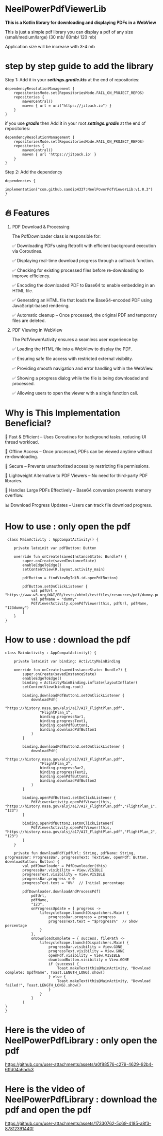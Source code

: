 # NeelPowerPdfViewerLib

**This is a Kotlin library for downloading and displaying PDFs in a WebView**

This is just a simple pdf library you can display a pdf of any size (small/medium/large) (30 mb/ 80mb/ 120 mb)

Application size will be increase with 3-4 mb

# step by step guide to add the library

Step 1: Add it in your ***settings.gradle.kts*** at the end of repositories:

	dependencyResolutionManagement {
		repositoriesMode.set(RepositoriesMode.FAIL_ON_PROJECT_REPOS)
		repositories {
			mavenCentral()
			maven { url = uri("https://jitpack.io") }
		}
	}

 if you use ***gradle*** then Add it in your root ***settings.gradle*** at the end of repositories:

	dependencyResolutionManagement {
		repositoriesMode.set(RepositoriesMode.FAIL_ON_PROJECT_REPOS)
		repositories {
			mavenCentral()
			maven { url 'https://jitpack.io' }
		}
	}

 
Step 2:  Add the dependency

	dependencies {
	        implementation("com.github.sandip4337:NeelPowerPdfViewerLib:v1.0.3")
	}

 # 🔥 Features

1. PDF Download & Processing
   
	The PdfDownloader class is responsible for:
	
	✅ Downloading PDFs using Retrofit with efficient background execution via Coroutines.
	
	✅ Displaying real-time download progress through a callback function.
	
	✅ Checking for existing processed files before re-downloading to improve efficiency.
	
	✅ Encoding the downloaded PDF to Base64 to enable embedding in an HTML file.
	
	✅ Generating an HTML file that loads the Base64-encoded PDF using JavaScript-based rendering.
	
	✅ Automatic cleanup – Once processed, the original PDF and temporary files are deleted.

2. PDF Viewing in WebView
   
	The PdfViewerActivity ensures a seamless user experience by:
	
	✅ Loading the HTML file into a WebView to display the PDF.
	
	✅ Ensuring safe file access with restricted external visibility.
	
	✅ Providing smooth navigation and error handling within the WebView.
	
	✅ Showing a progress dialog while the file is being downloaded and processed.
	
	✅ Allowing users to open the viewer with a single function call.

#  Why is This Implementation Beneficial?

🚀 Fast & Efficient – Uses Coroutines for background tasks, reducing UI thread workload.

🔄 Offline Access – Once processed, PDFs can be viewed anytime without re-downloading.

🔐 Secure – Prevents unauthorized access by restricting file permissions.

📜 Lightweight Alternative to PDF Viewers – No need for third-party PDF libraries.

📡 Handles Large PDFs Effectively – Base64 conversion prevents memory overflow.

📊 Download Progress Updates – Users can track file download progress.

 # How to use : only open the pdf 

	 class MainActivity : AppCompatActivity() {
	
	    private lateinit var pdfButton: Button
	
	    override fun onCreate(savedInstanceState: Bundle?) {
	        super.onCreate(savedInstanceState)
	        enableEdgeToEdge()
	        setContentView(R.layout.activity_main)
	
	        pdfButton = findViewById(R.id.openPdfButton)
	
	        pdfButton.setOnClickListener {
	            val pdfUrl = "https://www.w3.org/WAI/ER/tests/xhtml/testfiles/resources/pdf/dummy.pdf"
	            val pdfName = "dummy"
	            PdfViewerActivity.openPdfViewer(this, pdfUrl, pdfName, "123dummy")
	        }
	    }
	}

  # How to use : download the pdf 

	class MainActivity : AppCompatActivity() {

	    private lateinit var binding: ActivityMainBinding
	
	    override fun onCreate(savedInstanceState: Bundle?) {
	        super.onCreate(savedInstanceState)
	        enableEdgeToEdge()
	        binding = ActivityMainBinding.inflate(layoutInflater)
	        setContentView(binding.root)
	
	        binding.downloadPdfButton1.setOnClickListener {
	            downloadPdf(
	                "https://history.nasa.gov/alsj/a17/A17_FlightPlan.pdf",
	                "FlightPlan_1",
	                binding.progressBar1,
	                binding.progressText1,
	                binding.openPdfButton1,
	                binding.downloadPdfButton1
	            )
	        }
	
	        binding.downloadPdfButton2.setOnClickListener {
	            downloadPdf(
	                "https://history.nasa.gov/alsj/a17/A17_FlightPlan.pdf",
	                "FlightPlan_2",
	                binding.progressBar2,
	                binding.progressText2,
	                binding.openPdfButton2,
	                binding.downloadPdfButton2
	            )
	        }
	
	        binding.openPdfButton1.setOnClickListener {
	            PdfViewerActivity.openPdfViewer(this, "https://history.nasa.gov/alsj/a17/A17_FlightPlan.pdf","FlightPlan_1", "123")
	        }
	
	        binding.openPdfButton2.setOnClickListener{
	            PdfViewerActivity.openPdfViewer(this, "https://history.nasa.gov/alsj/a17/A17_FlightPlan.pdf","FlightPlan_2", "123")
	        }
	    }
	
	    private fun downloadPdf(pdfUrl: String, pdfName: String, progressBar: ProgressBar, progressText: TextView, openPdf: Button, downloadButton: Button) {
	        val pdfDownloader = PdfDownloader(this)
	        progressBar.visibility = View.VISIBLE
	        progressText.visibility = View.VISIBLE
	        progressBar.progress = 0
	        progressText.text = "0%"  // Initial percentage
	
	        pdfDownloader.downloadAndProcessPdf(
	            pdfUrl,
	            pdfName,
	            "123",
	            onProgressUpdate = { progress ->
	                lifecycleScope.launch(Dispatchers.Main) {
	                    progressBar.progress = progress
	                    progressText.text = "$progress%"  // Show percentage
	                }
	            },
	            onDownloadComplete = { success, filePath ->
	                lifecycleScope.launch(Dispatchers.Main) {
	                    progressBar.visibility = View.GONE
	                    progressText.visibility = View.GONE
	                    openPdf.visibility = View.VISIBLE
	                    downloadButton.visibility = View.GONE
	                    if (success) {
	                        Toast.makeText(this@MainActivity, "Download complete: $pdfName", Toast.LENGTH_LONG).show()
	                    } else {
	                        Toast.makeText(this@MainActivity, "Download failed!", Toast.LENGTH_LONG).show()
	                    }
	                }
	            }
	        )
    }
	}
     

 # Here is the video of NeelPowerPdfLibrary : only open the pdf 

 https://github.com/user-attachments/assets/a0f88576-c279-4629-92b4-6ffd04a6adc3

 # Here is the video of NeelPowerPdfLibrary : download the pdf and open the pdf 

https://github.com/user-attachments/assets/17330762-5c69-4185-a8f3-87812391440f




